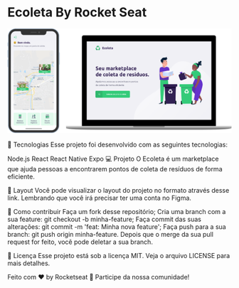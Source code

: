 # Ecoleta By Rocket Seat

![alt text](https://github.com/geralnog/Ecoleta/blob/master/ecoleta.png)

🚀 Tecnologias
Esse projeto foi desenvolvido com as seguintes tecnologias:

Node.js
React
React Native
Expo
💻 Projeto
O Ecoleta é um marketplace que ajuda pessoas a encontrarem pontos de coleta de resíduos de forma eficiente.

🔖 Layout
Você pode visualizar o layout do projeto no formato através desse link. Lembrando que você irá precisar ter uma conta no Figma.

🤔 Como contribuir
Faça um fork desse repositório;
Cria uma branch com a sua feature: git checkout -b minha-feature;
Faça commit das suas alterações: git commit -m 'feat: Minha nova feature';
Faça push para a sua branch: git push origin minha-feature.
Depois que o merge da sua pull request for feito, você pode deletar a sua branch.

📝 Licença
Esse projeto está sob a licença MIT. Veja o arquivo LICENSE para mais detalhes.

Feito com ♥ by Rocketseat 👋 Participe da nossa comunidade!
